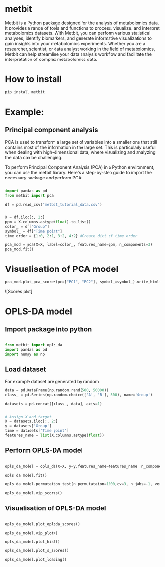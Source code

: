 # metbit

Metbit is a Python package designed for the analysis of metabolomics data. It provides a range of tools and functions to process, visualize, and interpret metabolomics datasets. With Metbit, you can perform various statistical analyses, identify biomarkers, and generate informative visualizations to gain insights into your metabolomics experiments. Whether you are a researcher, scientist, or data analyst working in the field of metabolomics, Metbit can help streamline your data analysis workflow and facilitate the interpretation of complex metabolomics data.


# How to install

```bash
pip install metbit
```

# Example:

## **Principal component analysis**

PCA is used to transform a large set of variables into a smaller one that still contains most of the information in the large set. This is particularly useful when dealing with high-dimensional data, where visualizing and analyzing the data can be challenging.


To perform Principal Component Analysis (PCA) in a Python environment, you can use the metbit library. Here's a step-by-step guide to import the necessary package and perform PCA:

```python

import pandas as pd
from metbit import pca

df = pd.read_csv("metbit_tutorial_data.csv")


X = df.iloc[:, 2:]
ppm = X.columns.astype(float).to_list()
color_ = df["Group"]
symbol_ = df["Time point"] 
time_order = {1:0, 2:1, 3:2, 4:2} #Create dict of time order

pca_mod = pca(X=X, label=color_, features_name=ppm, n_components=3)
pca_mod.fit()
```

# Visualisation of PCA model

```python
pca_mod.plot_pca_scores(pc=["PC1", "PC2"], symbol_=symbol_).write_html("pca_scores[PC1-PC2].html")
```
![Scores plot]


# OPLS-DA model

## Import package into python

```python

from metbit import opls_da
import pandas as pd
import numpy as np
```

## Load dataset
For example dataset are generated by random

```python
data = pd.DataFrame(np.random.rand(500, 50000))
class_ = pd.Series(np.random.choice(['A', 'B'], 500), name='Group')

datasets = pd.concat([class_, data], axis=1)


# Assign X and target
X = datasets.iloc[:, 2:]
y = datasets['Group']
time = datasets['Time point']
features_name = list(X.columns.astype(float))
```

## Perform OPLS-DA model

```python

opls_da_model = opls_da(X=X, y=y,features_name=features_name, n_components=2, scale='pareto', kfold=3, estimator='opls', random_state=42):
        
opls_da_model.fit()

opls_da_model.permutation_test(n_permutataion=1000,cv=3, n_jobs=-1, verbose=10)

opls_da_model.vip_scores()


```


## Visualisation of OPLS-DA model


```python

opls_da_model.plot_oplsda_scores()

opls_da_model.vip_plot()

opls_da_model.plot_hist()

opls_da_model.plot_s_scores()

opls_da_model.plot_loading()

```

